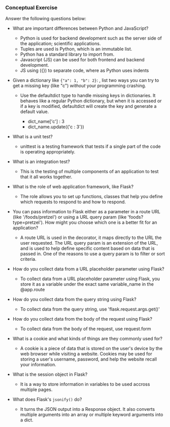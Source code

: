 ### Conceptual Exercise

Answer the following questions below:

- What are important differences between Python and JavaScript? 
 
  * Python is used for backend development such as the server side of 	the application; scientific applications.  
  * Tuples are used is Python, which is an immutable list. 
  * Python has a standard library to import from.
  * Javascript (JS) can be used for both frontend and backend 	development.
  * JS using ({}) to separate code, where as Python uses indents

- Given a dictionary like ``{"a": 1, "b": 2}``: , list two ways you
  can try to get a missing key (like "c") *without* your programming
  crashing.  
  
  * Use the defaultdict type to handle missing keys in dictionaries. 	It behaves like a regular Python dictionary, but when it is 	accessed or if a key is modified, defaultdict will create the key 	and generate a default value.  
  
  	 * dict_name['c'] : 3   
  	 * dict_name.update({'c : 3'})

- What is a unit test? 
 
  * unittest is a testing framework that tests if a single part of the 	code is operating appropriately.

- What is an integration test?

  * This is the testing of multiple components of an application to 	test that it all works together.

- What is the role of web application framework, like Flask?

  * The role allows you to set up functions, classes that help you 	define which requests to respond to and how to respond.

- You can pass information to Flask either as a parameter in a route 	URL
  (like '/foods/pretzel') or using a URL query param (like
  'foods?type=pretzel'). How might you choose which one is a better 	fit for an application?
  
  * A route URL is used in the decorator, it maps directly to the URL 	the user requested. The URL query param is an extension of the URL, 	and is used to help define specific content based on data that is 	passed in. One of the reasons to use a query param is to filter or 	sort criteria.

- How do you collect data from a URL placeholder parameter using 	Flask?

  * To collect data from a URL placeholder parameter using Flask, you 	store it as a variable under the exact same variable_name in the 	@app.route

- How do you collect data from the query string using Flask?  

	* To collect data from the query string, use 	'flask.request.args.get()'

- How do you collect data from the body of the request using Flask?  

	* To collect data from the body of the request, use request.form

- What is a cookie and what kinds of things are they commonly used for?  

	* A cookie is a piece of data that is stored on the user's device 	by the web browser while visiting a website. Cookies may be used 	for storing a user's username, password, and help the website 	recall your information.

- What is the session object in Flask?  

	* It is a way to store information in variables to be used accross 	multiple pages.

- What does Flask's `jsonify()` do?  

	* It turns the JSON output into a Response object. It also converts 	multiple arguments into an array or multiple keyword arguments into 	a dict. 
